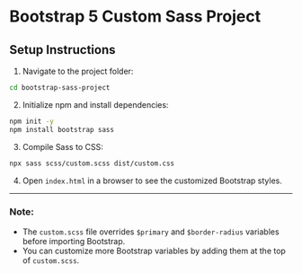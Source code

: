 # Bootstrap 5 Custom Sass Project

## Setup Instructions

1. Navigate to the project folder:

```bash
cd bootstrap-sass-project
```

2. Initialize npm and install dependencies:

```bash
npm init -y
npm install bootstrap sass
```

3. Compile Sass to CSS:

```bash
npx sass scss/custom.scss dist/custom.css
```

4. Open `index.html` in a browser to see the customized Bootstrap styles.

---

### Note:
- The `custom.scss` file overrides `$primary` and `$border-radius` variables before importing Bootstrap.
- You can customize more Bootstrap variables by adding them at the top of `custom.scss`.
